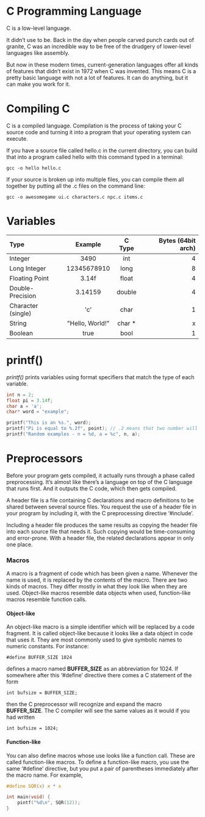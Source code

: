 # C Programming Language

C is a low-level language. 

It didn’t use to be. Back in the day when people carved punch cards out of granite, C was an incredible way
to be free of the drudgery of lower-level languages like assembly. 

But now in these modern times, current-generation languages offer all kinds of features that didn’t exist in 1972 when C was invented. This means C is a pretty basic language with not a lot of features. It can do
anything, but it can make you work for it.

# Compiling C

C is a compiled language. Compilation is the process of taking your C source code and turning it into a program that your operating system can execute.

If you have a source file called hello.c in the current directory, you can build that into a program called
hello with this command typed in a terminal:

`gcc -o hello hello.c`

If your source is broken up into multiple files, you can compile them all together by putting all the .c files on the command line:

`gcc -o awesomegame ui.c characters.c npc.c items.c`

# Variables

| Type               | Example         | C Type  | Bytes (64bit arch) |
| :----------------- | :-------------: | :-----: | -----------------: |
| Integer            | 3490            | int     |         4          |
| Long Integer       | 12345678910     | long    |         8          |
| Floating Point     | 3.14f           | float   |         4          |
| Double-Precision   | 3.14159         | double  |         4          |
| Character (single) | 'c'             | char    |         1          |
| String             | "Hello, World!" | char *  |         x          |
| Boolean            | true            | bool    |         1          |

# printf()

_printf()_ prints variables using format specifiers that match the type of each variable.

```c
int n = 2;
float pi = 3.14f;
char a = 'a';
char* word = "example";

printf("This is an %s.", word);
printf("Pi is equal to %.2f", point); // .2 means that two number will be printed after a point, e.g. 3.14.
printf("Random examples - n = %d, a = %c", n, a);
```

# Preprocessors

Before your program gets compiled, it actually runs through a phase called preprocessing. It’s almost like
there’s a language on top of the C language that runs first. And it outputs the C code, which then gets
compiled.

A header file is a file containing C declarations and macro definitions to be shared between several source files. You request the use of a header file in your program by including it, with the C preprocessing directive ‘#include’.

Including a header file produces the same results as copying the header file into each source file that needs it. Such copying would be time-consuming and error-prone. With a header file, the related declarations appear in only one place.

### Macros

A macro is a fragment of code which has been given a name. Whenever the name is used, it is replaced by the contents of the macro. There are two kinds of macros. They differ mostly in what they look like when they are used. Object-like macros resemble data objects when used, function-like macros resemble function calls. 

#### Object-like

An object-like macro is a simple identifier which will be replaced by a code fragment. It is called object-like because it looks like a data object in code that uses it. They are most commonly used to give symbolic names to numeric constants. For instance:

`#define BUFFER_SIZE 1024`

defines a macro named **BUFFER_SIZE** as an abbreviation for 1024. If somewhere after this ‘#define’ directive there comes a C statement of the form 

`int bufsize = BUFFER_SIZE;`

then the C preprocessor will recognize and expand the macro **BUFFER_SIZE**. The C compiler will see the same values as it would if you had written 

`int bufsize = 1024;`

#### Function-like

You can also define macros whose use looks like a function call. These are called function-like macros. To define a function-like macro, you use the same ‘#define’ directive, but you put a pair of parentheses immediately after the macro name. For example, 

```c
#define SQR(x) x * x

int main(void) {
    pintf("%d\n", SQR(12));
} 
```